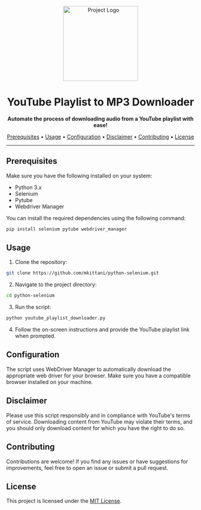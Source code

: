 <!-- YouTube Playlist to MP3 Downloader README -->

<p align="center">
  <img src="https://th.bing.com/th/id/R.6679777ee798566d3852fe589dea1517?rik=BWhHWXsPUKJyMw&riu=http%3a%2f%2fthatneedle.com%2fimg%2fpython_logo.png&ehk=TwwpkmVpS403ycLKQsENchYCUo1I6FM6HgwEKHvJI%2fU%3d&risl=&pid=ImgRaw" alt="Project Logo" width="200">
</p>


<h1 align="center">YouTube Playlist to MP3 Downloader</h1>

<p align="center">
  <strong>Automate the process of downloading audio from a YouTube playlist with ease!</strong>
</p>

<p align="center">
  <a href="#prerequisites">Prerequisites</a> •
  <a href="#usage">Usage</a> •
  <a href="#configuration">Configuration</a> •
  <a href="#disclaimer">Disclaimer</a> •
  <a href="#contributing">Contributing</a> •
  <a href="#license">License</a>
</p>

<hr>

<h2 id="prerequisites">Prerequisites</h2>

<p>Make sure you have the following installed on your system:</p>

<ul>
  <li>Python 3.x</li>
  <li>Selenium</li>
  <li>Pytube</li>
  <li>Webdriver Manager</li>
</ul>

<p>You can install the required dependencies using the following command:</p>

```bash
pip install selenium pytube webdriver_manager
```
<h2 id="usage">Usage</h2>
<ol>
  <li>Clone the repository:</li>
</ol>

```bash
git clone https://github.com/mkittani/python-selenium.git
```
<ol start="2">
  <li>Navigate to the project directory:</li>
</ol>

```bash
cd python-selenium
```
<ol start="3">
  <li>Run the script:</li>
</ol>

```bash
python youtube_playlist_downloader.py
```

<ol start="4">
  <li>Follow the on-screen instructions and provide the YouTube playlist link when prompted.</li>
</ol>
<h2 id="configuration">Configuration</h2>
<p>The script uses WebDriver Manager to automatically download the appropriate web driver for your browser. Make sure you have a compatible browser installed on your machine.</p>
<h2 id="disclaimer">Disclaimer</h2>
<p>Please use this script responsibly and in compliance with YouTube's terms of service. Downloading content from YouTube may violate their terms, and you should only download content for which you have the right to do so.</p>
<h2 id="contributing">Contributing</h2>
<p>Contributions are welcome! If you find any issues or have suggestions for improvements, feel free to open an issue or submit a pull request.</p>
<h2 id="license">License</h2>
<p>This project is licensed under the <a href="LICENSE">MIT License</a>.</p>
